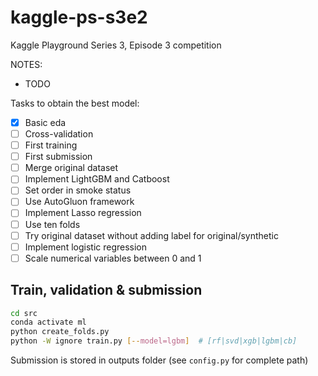 # kaggle-ps-s3e2

Kaggle Playground Series 3, Episode 3 competition

NOTES:

* TODO

Tasks to obtain the best model:

* [x] Basic eda
* [ ] Cross-validation
* [ ] First training
* [ ] First submission
* [ ] Merge original dataset
* [ ] Implement LightGBM and Catboost
* [ ] Set order in smoke status
* [ ] Use AutoGluon framework
* [ ] Implement Lasso regression
* [ ] Use ten folds
* [ ] Try original dataset without adding label for original/synthetic
* [ ] Implement logistic regression
* [ ] Scale numerical variables between 0 and 1

## Train, validation & submission

```bash
cd src
conda activate ml
python create_folds.py
python -W ignore train.py [--model=lgbm]  # [rf|svd|xgb|lgbm|cb]
```

Submission is stored in outputs folder (see `config.py` for complete path)
